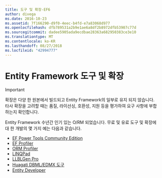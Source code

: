 ```yaml
---
title: 도구 및 확장-EF6
author: divega
ms.date: 2016-10-23
ms.assetid: 7f166290-d9f0-4eec-b4fd-e7a83068d977
ms.openlocfilehash: dfb789531a2b9e1ae6a8df2b8972dfb53907c77d
ms.sourcegitcommit: dadee5905ada9ecdbae28363a682950383ce3e10
ms.translationtype: MT
ms.contentlocale: ko-KR
ms.lasthandoff: 08/27/2018
ms.locfileid: "42994777"
---
```

# <a name="entity-framework-tools--extensions"></a>Entity Framework 도구 및 확장
> [!IMPORTANT]  
> 확장은 다양 한 원본에서 빌드되고 Entity Framework의 일부로 유지 되지 않습니다. 타사 확장을 고려할 때는 품질, 라이선싱, 호환성, 지원 등을 평가하여 요구 사항에 부합하는지 확인합니다.

Entity Framework 수년간 인기 있는 O/RM 되었습니다. 무료 및 유료 도구 및 확장에 대 한 개발의 몇 가지 예는 다음과 같습니다.    

- [EF Power Tools Community Edition](https://marketplace.visualstudio.com/items?itemName=ErikEJ.EntityFramework6PowerToolsCommunityEdition)
- [EF Profiler](https://efprof.com)  
- [ORM Profiler](https://www.ormprofiler.com)  
- [LINQPad](https://www.linqpad.net)  
- [LLBLGen Pro](https://www.llblgen.com)  
- [Huagati DBML/EDMX 도구](https://www.huagati.com/dbmltools)  
- [Entity Developer](https://www.devart.com/entitydeveloper)  
